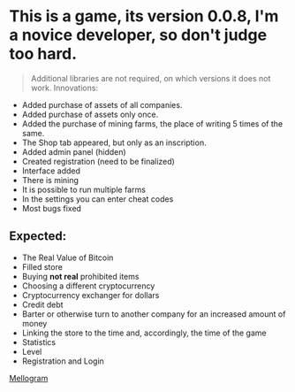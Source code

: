# This is a game, its version 0.0.8, I'm a novice developer, so don't judge too hard.

> Additional libraries are not required, on which versions it does not work. 
Innovations:

- Added purchase of assets of all companies.
- Added purchase of assets only once.
- Added the purchase of mining farms, the place of writing 5 times of the same.
- The Shop tab appeared, but only as an inscription.
- Added admin panel (hidden)
- Created registration (need to be finalized)
- Interface added
- There is mining
- It is possible to run multiple farms
- In the settings you can enter cheat codes
- Most bugs fixed

## Expected:
- The Real Value of Bitcoin
- Filled store
- Buying __not real__ prohibited items
- Choosing a different cryptocurrency
- Cryptocurrency exchanger for dollars
- Credit debt
- Barter or otherwise turn to another company for an increased amount of money
- Linking the store to the time and, accordingly, the time of the game
- Statistics
- Level
- Registration and Login

[Mellogram](https://github.com/Mell-Anderson/Mellogram/archive/refs/tags/v0.0.8.zip)
